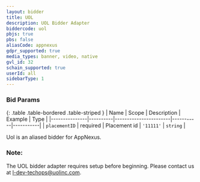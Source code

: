 ```yaml
---
layout: bidder
title: UOL
description: UOL Bidder Adapter
biddercode: uol
pbjs: true
pbs: false
aliasCode: appnexus
gdpr_supported: true
media_types: banner, video, native
gvl_id: 32
schain_supported: true
userId: all
sidebarType: 1
---
```

### Bid Params

{: .table .table-bordered .table-striped }
| Name          | Scope    | Description           | Example   | Type      |
|---------------|----------|-----------------------|-----------|-----------|
| `placementID` | required | Placement id          | `'11111'` | `string`  |

Uol is an aliased bidder for AppNexus.

### Note:

The UOL bidder adapter requires setup before beginning. Please contact us at l-dev-techops@uolinc.com.
